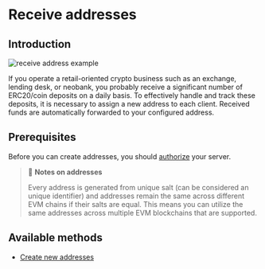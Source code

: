 # Receive addresses

## Introduction

![receive address example](/obsidian/images/receive_address_example.png)

If you operate a retail-oriented crypto business such as an exchange, lending desk, or neobank, you probably receive a significant number of ERC20/coin deposits on a daily basis. To effectively handle and track these deposits, it is necessary to assign a new address to each client. Received  funds are automatically forwarded to your configured address.

## Prerequisites

Before you can create addresses, you should [authorize](/obsidian/security/api_authorization.md) your server.

> 📖 **Notes on addresses**
> 
> Every address is generated from unique salt (can be considered an unique identifier) and addresses remain the same across different EVM chains if their salts are equal. This means you can utilize the same addresses across multiple EVM blockchains that are supported.

## Available methods

  - [Create new addresses](/obsidian/features/receive_addresses/create.md)

